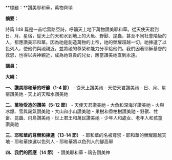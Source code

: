 **標題：**讚美耶和華，萬物齊頌

**摘要：**

詩篇 148 篇是一首哈雷路亞詩，呼籲天上地下萬物讚美耶和華。從天使天君到日、月、星宿，從天上的天和水到地上的大魚、野獸、昆蟲，甚至不同社會階級的人，都應讚美耶和華。因為祂是創造萬物的上帝，祂的榮耀超越一切。祂揀選了以色列人，使他們與祂親近，並將祂的尊榮和能力分享給他們。我們因著耶穌基督的救恩，也得以與神親近，成為祂尊貴的兒女，應當讚美祂直到永遠。

**講員：**

**大綱：**

**一、讚美耶和華的呼籲（1-4 節）**
    - 從天上讚美祂
    - 天使天君讚美祂
    - 日、月、星宿讚美祂
    - 天上的天和水讚美祂

**二、萬物受造的讚美（5-12 節）**
    - 天使天君讚美祂
    - 大魚和深海洋讚美祂
    - 火與冰爆、雪與霧氣讚美祂
    - 大山和小山讚美祂
    - 果樹和香柏樹讚美祂
    - 野獸、牲畜、昆蟲、飛鳥讚美祂
    - 世上君王和萬民讚美祂
    - 少年人和處女、老年人和孩童讚美祂

**三、耶和華的尊榮和揀選（13-14 節）**
    - 耶和華的名被尊崇
    - 耶和華的榮耀超越天地
    - 耶和華揀選以色列人
    - 耶和華將以色列人的腳高舉

**四、我們的回應（14 節）**
    - 讚美耶和華
    - 禱告讚美神